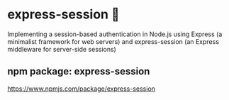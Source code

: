 # express-session 🔐
Implementing a session-based authentication in Node.js using Express (a minimalist framework for web servers) and express-session (an Express middleware for server-side sessions)

## npm package: express-session
https://www.npmjs.com/package/express-session